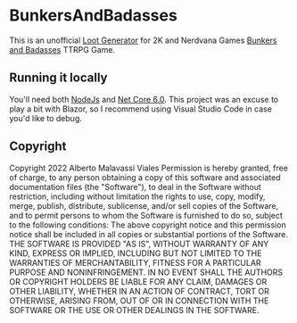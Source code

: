 # BunkersAndBadasses

This is an unofficial [Loot Generator](https://bunkers-and-badasses-app.azurewebsites.net/) for 2K and Nerdvana Games <a href="https://nerdvanagames.myshopify.com/">Bunkers and Badasses</a> TTRPG Game. 
  
## Running it locally 
You'll need both [NodeJs](https://nodejs.org/en/download/) and [Net Core 6.0](https://dotnet.microsoft.com/en-us/download).
This project was an excuse to play a bit with Blazor, so I recommend using Visual Studio Code in case you'd like to debug.

## Copyright
Copyright 2022 Alberto Malavassi Viales
Permission is hereby granted, free of charge, to any person obtaining a copy of this software and associated documentation files (the "Software"), to deal in the Software without restriction, including without limitation the rights to use, copy, modify, merge, publish, distribute, sublicense, and/or sell copies of the Software, and to permit persons to whom the Software is furnished to do so, subject to the following conditions:
The above copyright notice and this permission notice shall be included in all copies or substantial portions of the Software.
THE SOFTWARE IS PROVIDED "AS IS", WITHOUT WARRANTY OF ANY KIND, EXPRESS OR IMPLIED, INCLUDING BUT NOT LIMITED TO THE WARRANTIES OF MERCHANTABILITY, FITNESS FOR A PARTICULAR PURPOSE AND NONINFRINGEMENT. IN NO EVENT SHALL THE AUTHORS OR COPYRIGHT HOLDERS BE LIABLE FOR ANY CLAIM, DAMAGES OR OTHER LIABILITY, WHETHER IN AN ACTION OF CONTRACT, TORT OR OTHERWISE, ARISING FROM, OUT OF OR IN CONNECTION WITH THE SOFTWARE OR THE USE OR OTHER DEALINGS IN THE SOFTWARE.

